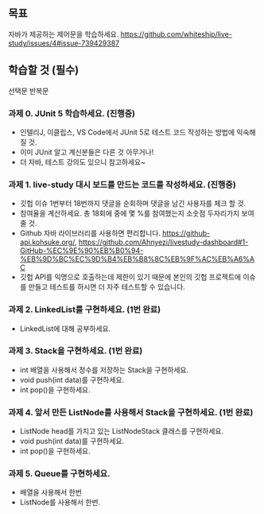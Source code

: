 ## 목표
자바가 제공하는 제어문을 학습하세요.
<https://github.com/whiteship/live-study/issues/4#issue-739429387>

## 학습할 것 (필수)
선택문
반복문

### 과제 0. JUnit 5 학습하세요. (진행중)
- 인텔리J, 이클립스, VS Code에서 JUnit 5로 테스트 코드 작성하는 방법에 익숙해 질 것.
- 이미 JUnit 알고 계신분들은 다른 것 아무거나!
- 더 자바, 테스트 강의도 있으니 참고하세요~ 


### 과제 1. live-study 대시 보드를 만드는 코드를 작성하세요. (진행중)
- 깃헙 이슈 1번부터 18번까지 댓글을 순회하며 댓글을 남긴 사용자를 체크 할 것.
- 참여율을 계산하세요. 총 18회에 중에 몇 %를 참여했는지 소숫점 두자리가지 보여줄 것.
- Github 자바 라이브러리를 사용하면 편리합니다. <https://github-api.kohsuke.org/>, <https://github.com/Ahnyezi/livestudy-dashboard#1-GitHub-%EC%9E%90%EB%B0%94-%EB%9D%BC%EC%9D%B4%EB%B8%8C%EB%9F%AC%EB%A6%AC>
- 깃헙 API를 익명으로 호출하는데 제한이 있기 때문에 본인의 깃헙 프로젝트에 이슈를 만들고 테스트를 하시면 더 자주 테스트할 수 있습니다.



### 과제 2. LinkedList를 구현하세요. (1번 완료)
- LinkedList에 대해 공부하세요.


### 과제 3. Stack을 구현하세요. (1번 완료)
- int 배열을 사용해서 정수를 저장하는 Stack을 구현하세요.
- void push(int data)를 구현하세요.
- int pop()을 구현하세요.


### 과제 4. 앞서 만든 ListNode를 사용해서 Stack을 구현하세요. (1번 완료)
- ListNode head를 가지고 있는 ListNodeStack 클래스를 구현하세요.
- void push(int data)를 구현하세요.
- int pop()을 구현하세요.

### 과제 5. Queue를 구현하세요.
- 배열을 사용해서 한번
- ListNode를 사용해서 한번.
